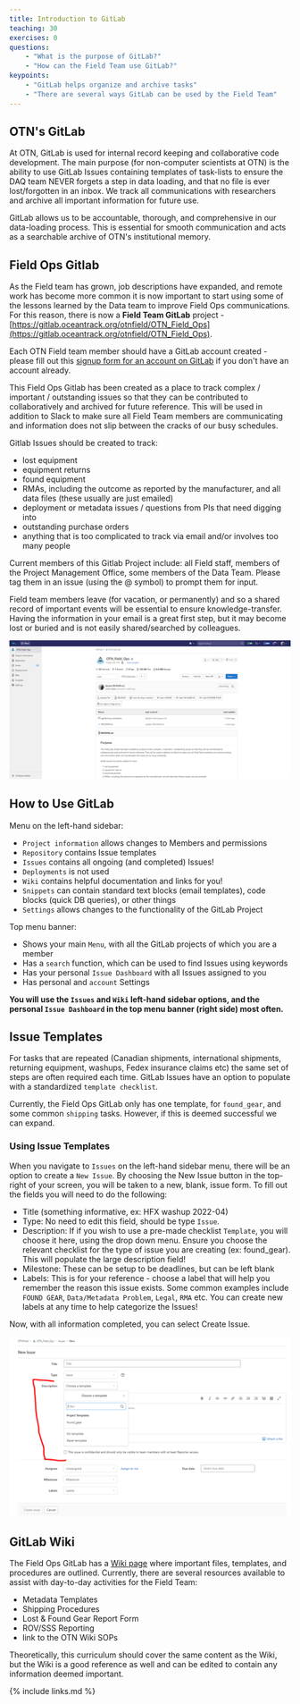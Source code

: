 ```yaml
---
title: Introduction to GitLab
teaching: 30
exercises: 0
questions:
    - "What is the purpose of GitLab?"
    - "How can the Field Team use GitLab?"
keypoints:
    - "GitLab helps organize and archive tasks"
    - "There are several ways GitLab can be used by the Field Team"
---
```


## OTN's GitLab

At OTN, GitLab is used for internal record keeping and collaborative code development. The main purpose (for non-computer scientists at OTN) is the ability to use GitLab Issues containing templates of task-lists to ensure the DAQ team NEVER forgets a step in data loading, and that no file is ever lost/forgotten in an inbox. We track all communications with researchers and archive all important information for future use.

GitLab allows us to be accountable, thorough, and comprehensive in our data-loading process. This is essential for smooth communication and acts as a searchable archive of OTN's institutional memory.

## Field Ops Gitlab

As the Field team has grown, job descriptions have expanded, and remote work has become more common it is now important to start using some of the lessons learned by the Data team to improve Field Ops communications. For this reason, there is now a **Field Team GitLab** project - [https://gitlab.oceantrack.org/otnfield/OTN_Field_Ops](https://gitlab.oceantrack.org/otnfield/OTN_Field_Ops).

Each OTN Field team member should have a GitLab account created - please fill out this [signup form for an account on GitLab](https://gitlab.oceantrack.org/users/sign_up) if you don't have an account already.

This Field Ops Gitlab has been created as a place to track complex / important / outstanding issues so that they can be contributed to collaboratively and archived for future reference. This will be used in addition to Slack to make sure all Field Team members are communicating and information does not slip between the cracks of our busy schedules.

Gitlab Issues should be created to track:

- lost equipment
- equipment returns
- found equipment
- RMAs, including the outcome as reported by the manufacturer, and all data files (these usually are just emailed)
- deployment or metadata issues / questions from PIs that need digging into
- outstanding purchase orders
- anything that is too complicated to track via email and/or involves too many people

Current members of this Gitlab Project include: all Field staff, members of the Project Management Office, some members of the Data Team. Please tag them in an issue (using the @ symbol) to prompt them for input.

Field team members leave (for vacation, or permanently) and so a shared record of important events will be essential to ensure knowledge-transfer. Having the information in your email is a great first step, but it may become lost or buried and is not easily shared/searched by colleagues.

![FieldOps GitLab Home Page](../fig/fieldops_gitlab_home.PNG)

## How to Use GitLab

Menu on the left-hand sidebar:
- `Project information` allows changes to Members and permissions
- `Repository` contains Issue templates
- `Issues` contains all ongoing (and completed) Issues!
- `Deployments` is not used
- `Wiki` contains helpful documentation and links for you!
- `Snippets` can contain standard text blocks (email templates), code blocks (quick DB queries), or other things
- `Settings` allows changes to the functionality of the GitLab Project

Top menu banner:
- Shows your main `Menu`, with all the GitLab projects of which you are a member
- Has a `search` function, which can be used to find Issues using keywords
- Has your personal `Issue Dashboard` with all Issues assigned to you
- Has personal and `account` Settings

**You will use the `Issues` and `Wiki` left-hand sidebar options, and the personal `Issue Dashboard` in the top menu banner (right side) most often.**

## Issue Templates

For tasks that are repeated (Canadian shipments, international shipments, returning equipment, washups, Fedex insurance claims etc) the same set of steps are often required each time. GitLab Issues have an option to populate with a standardized `template checklist`.

Currently, the Field Ops GitLab only has one template, for `found_gear`, and some common `shipping` tasks. However, if this is deemed successful we can expand.

### Using Issue Templates

When you navigate to `Issues` on the left-hand sidebar menu, there will be an option to create a `New Issue`. By choosing the New Issue button in the top-right of your screen, you will be taken to a new, blank, issue form. To fill out the fields you will need to do the following:
- Title (something informative, ex: HFX washup 2022-04)
- Type: No need to edit this field, should be type `Issue`.
- Description: If if you wish to use a pre-made checklist `Template`, you will choose it here, using the drop down menu. Ensure you choose the relevant checklist for the type of issue you are creating (ex: found_gear). This will populate the large description field! 
- Milestone: These can be setup to be deadlines, but can be left blank
- Labels: This is for your reference - choose a label that will help you remember the reason this issue exists. Some common examples include `FOUND GEAR`, `Data/Metadata Problem`, `Legal`, `RMA` etc. You can create new labels at any time to help categorize the Issues!

Now, with all information completed, you can select Create Issue.

![GitLab Issue Creation - with templates](../fig/new_gitlab_issue.PNG)

## GitLab Wiki

The Field Ops GitLab has a [Wiki page](https://gitlab.oceantrack.org/otnfield/OTN_Field_Ops/-/wikis/home) where important files, templates, and procedures are outlined. Currently, there are several resources available to assist with day-to-day activities for the Field Team:

- Metadata Templates
- Shipping Procedures
- Lost & Found Gear Report Form
- ROV/SSS Reporting
- link to the OTN Wiki SOPs

Theoretically, this curriculum should cover the same content as the Wiki, but the Wiki is a good reference as well and can be edited to contain any information deemed important.


{% include links.md %}
